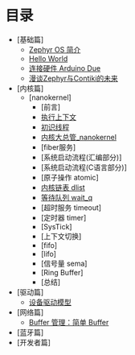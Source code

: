 # 目录

* [基础篇]
   * [Zephyr OS 简介](src/introduce/introduction.md)
   * [Hello World](src/introduce/hello-world.md)
   * [连接硬件 Arduino Due](src/introduce/arduino_due.md)
   * [漫谈Zephyr与Contiki的未来](src/introduce/vs-contiki.md)
* [内核篇]
   * [nanokernel]
	  * [前言]
      * [执行上下文](src/kernel/nanokernel/context.md)
      * [初识线程](src/kernel/nanokernel/thread.md)
      * [内核大总管_nanokernel](src/kernel/nanokernel/nanokernel.md)
	  * [fiber服务]
	  * [系统启动流程(汇编部分)]
	  * [系统启动流程(C语言部分)]
	  * [原子操作 atomic]
      * [内核链表 dlist](src/kernel/nanokernel/dlist.md)
      * [等待队列 wait_q](src/kernel/nanokernel/wait_q.md)
	  * [超时服务 timeout]
	  * [定时器 timer]
	  * [SysTick]
	  * [上下文切换]
	  * [fifo]
	  * [lifo]
	  * [信号量 sema]
	  * [Ring Buffer]
	  * [总结]
* [驱动篇]
   * [设备驱动模型](src/driver/device-driver-module.md)
* [网络篇]
   * [Buffer 管理：简单 Buffer](src/net/simply-buf.md)
* [蓝牙篇]
* [开发者篇]
